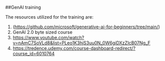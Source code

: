 ##GenAI training

The resources utilized for the training are:
1) (https://github.com/microsoft/generative-ai-for-beginners/tree/main/)
2) GenAI 2.0 byte sized course
3) https://www.youtube.com/watch?v=nAmC7SoVLd8&list=PLeo1K3hjS3uu0N_0W6giDXzZIcB07Ng_F
4) https://tredence.udemy.com/course-dashboard-redirect/?course_id=6010764
